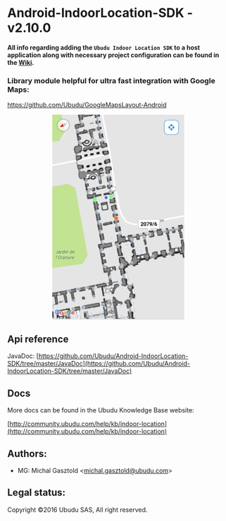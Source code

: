 # Android-IndoorLocation-SDK - v2.10.0

**All info regarding adding the `Ubudu Indoor Location SDK` to a host application along with necessary project configuration can be found in the [Wiki](https://github.com/Ubudu/Android-IndoorLocation-SDK/wiki).**

### Library module helpful for ultra fast integration with Google Maps:
https://github.com/Ubudu/GoogleMapsLayout-Android

<p align="center"><img src="docs_images/screen.png" width="300px"></p>

## Api reference
JavaDoc: [https://github.com/Ubudu/Android-IndoorLocation-SDK/tree/master/JavaDoc](https://github.com/Ubudu/Android-IndoorLocation-SDK/tree/master/JavaDoc)

## Docs

More docs can be found in the Ubudu Knowledge Base website:

[http://community.ubudu.com/help/kb/indoor-location](http://community.ubudu.com/help/kb/indoor-location)

## Authors:

-   MG: Michal Gasztold \<<michal.gasztold@ubudu.com>\>

## Legal status:

Copyright ©2016 Ubudu SAS, All right reserved.
